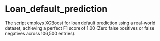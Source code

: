 # Loan_default_prediction
The script employs XGBoost for loan default prediction using a real-world dataset, achieving a perfect F1 score of 1.00 (Zero false positives or false negatives across 106,500 entries).  
